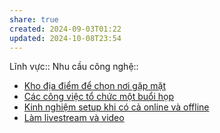 ```yaml
---
share: true
created: 2024-09-03T01:22
updated: 2024-10-08T23:54
---
```

Lĩnh vực:: 
Nhu cầu công nghệ::
- [Kho địa điểm để chọn nơi gặp mặt](../../Gi%E1%BA%A3i%20ph%C3%A1p%20k%E1%BB%B9%20thu%E1%BA%ADt/H%E1%BA%ADu%20c%E1%BA%A7n/N%C6%A1i%20g%E1%BA%B7p%20m%E1%BA%B7t%20tr%E1%BB%B1c%20ti%E1%BA%BFp/index.md)
- [Các công việc tổ chức một buổi họp](../../Gi%E1%BA%A3i%20ph%C3%A1p%20k%E1%BB%B9%20thu%E1%BA%ADt/H%E1%BA%ADu%20c%E1%BA%A7n/C%C3%A1c%20c%C3%B4ng%20vi%E1%BB%87c%20t%E1%BB%95%20ch%E1%BB%A9c%20m%E1%BB%99t%20bu%E1%BB%95i%20h%E1%BB%8Dp.md)
- [Kinh nghiệm setup khi có cả online và offline](../../Gi%E1%BA%A3i%20ph%C3%A1p%20k%E1%BB%B9%20thu%E1%BA%ADt/H%E1%BA%ADu%20c%E1%BA%A7n/Kinh%20nghi%E1%BB%87m%20setup%20khi%20c%C3%B3%20c%E1%BA%A3%20online%20v%C3%A0%20offline.md)
- [Làm livestream và video](../../Gi%E1%BA%A3i%20ph%C3%A1p%20k%E1%BB%B9%20thu%E1%BA%ADt/H%E1%BA%ADu%20c%E1%BA%A7n/L%C3%A0m%20livestream%20v%C3%A0%20video.md)